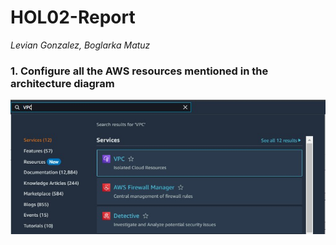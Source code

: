 # **HOL02-Report**
_Levian Gonzalez, Boglarka Matuz_

### 1. Configure all the AWS resources mentioned in the architecture diagram

![test](vpc_1.jpg)
